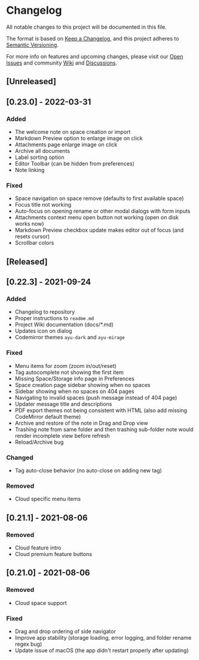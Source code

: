 # Changelog

All notable changes to this project will be documented in this file.

The format is based on [Keep a Changelog](https://keepachangelog.com/en/1.0.0/),
and this project adheres to [Semantic Versioning](https://semver.org/spec/v2.0.0.html).

For more info on features and upcoming changes, please visit our [Open Issues](https://github.com/BoostIO/BoostNote.next-local/issues) and community [Wiki](https://github.com/BoostIO/BoostNote.next-local/wiki) and [Discussions](https://github.com/BoostIO/BoostNote.next-local/discussions).

## [Unreleased]

## [0.23.0] - 2022-03-31

### Added

- The welcome note on space creation or import
- Markdown Preview option to enlarge image on click
- Attachments page enlarge image on click
- Archive all documents
- Label sorting option
- Editor Toolbar (can be hidden from preferences)
- Note linking

### Fixed

- Space navigation on space remove (defaults to first available space)
- Focus title not working
- Auto-focus on opening rename or other modal dialogs with form inputs
- Attachments context menu open button not working (open on disk works now)
- Markdown Preview checkbox update makes editor out of focus (and resets cursor)
- Scrollbar colors

## [Released]

## [0.22.3] - 2021-09-24

### Added

- Changelog to repository
- Proper instructions to `readme.md`
- Project Wiki documentation (docs/\*.md)
- Updates icon on dialog
- Codemirror themes `ayu-dark` and `ayu-mirage`

### Fixed

- Menu items for zoom (zoom in/out/reset)
- Tag autocomplete not showing the first item
- Missing Space/Storage info page in Preferences
- Space creation page sidebar showing when no spaces
- Sidebar showing when no spaces on 404 pages
- Navigating to invalid spaces (push message instead of 404 page)
- Updater message title and descriptions
- PDF export themes not being consistent with HTML (also add missing CodeMirror default theme)
- Archive and restore of the note in Drag and Drop view
- Trashing note from same folder and then trashing sub-folder note would render incomplete view before refresh
- Reload/Archive bug

### Changed

- Tag auto-close behavior (no auto-close on adding new tag)

### Removed

- Cloud specific menu items

## [0.21.1] - 2021-08-06

### Removed

- Cloud feature intro
- Cloud premium feature buttons

## [0.21.0] - 2021-08-06

### Removed

- Cloud space support

### Fixed

- Drag and drop ordering of side navigator
- Improve app stability (storage loading, error logging, and folder rename regex bug)
- Update issue of macOS (the app didn't restart properly after updating)
